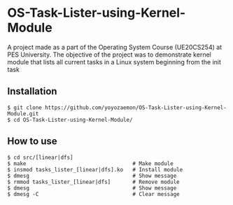 # OS-Task-Lister-using-Kernel-Module
A project made as a part of the Operating System Course (UE20CS254) at PES University. The objective of the project was to demonstrate kernel module that lists all current tasks in a Linux system beginning from the init task 

## Installation
```
$ git clone https://github.com/yoyozaemon/OS-Task-Lister-using-Kernel-Module.git
$ cd OS-Task-Lister-using-Kernel-Module/
```

## How to use
```
$ cd src/[linear|dfs]
$ make                                  # Make module
$ insmod tasks_lister_[linear|dfs].ko   # Install module
$ dmesg                                 # Show message
$ rmmod tasks_lister_[linear|dfs]       # Remove module
$ dmesg                                 # Show message
$ dmesg -C                              # Clear message
```

